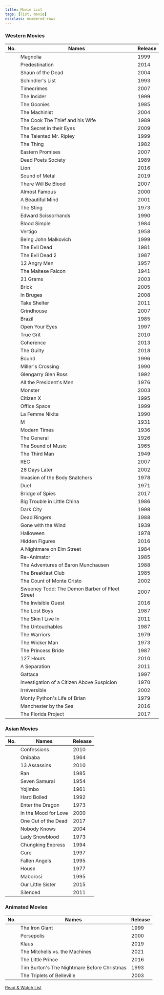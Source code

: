 ```yaml
---
title: Movie List
tags: [list, movie]
cssclass: numbered-rows
---
```


### Western Movies

| No. | Names                                          | Release |
| --- | ---------------------------------------------- | ------- |
|     | Magnolia                                       | 1999    |
|     | Predestination                                 | 2014    |
|     | Shaun of the Dead                              | 2004    |
|     | Schindler's List                               | 1993    |
|     | Timecrimes                                     | 2007    |
|     | The Insider                                    | 1999    |
|     | The Goonies                                    | 1985    |
|     | The Machinist                                  | 2004    |
|     | The Cook The Thief and his Wife                | 1989    |
|     | The Secret in their Eyes                       | 2009    |
|     | The Talented Mr. Ripley                        | 1999    |
|     | The Thing                                      | 1982    |
|     | Eastern Promises                               | 2007    |
|     | Dead Poets Society                             | 1989    |
|     | Lion                                           | 2016    |
|     | Sound of Metal                                 | 2019    |
|     | There Will Be Blood                            | 2007    |
|     | Almost Famous                                  | 2000    |
|     | A Beautiful Mind                               | 2001    |
|     | The Sting                                      | 1973    |
|     | Edward Scissorhands                            | 1990    |
|     | Blood Simple                                   | 1984    |
|     | Vertigo                                        | 1958    |
|     | Being John Malkovich                           | 1999    |
|     | The Evil Dead                                  | 1981    |
|     | The Evil Dead 2                                | 1987    |
|     | 12 Angry Men                                   | 1957    |
|     | The Maltese Falcon                             | 1941    |
|     | 21 Grams                                       | 2003    |
|     | Brick                                          | 2005    |
|     | In Bruges                                      | 2008    |
|     | Take Shelter                                   | 2011    |
|     | Grindhouse                                     | 2007    |
|     | Brazil                                         | 1985    |
|     | Open Your Eyes                                 | 1997    |
|     | True Grit                                      | 2010    |
|     | Coherence                                      | 2013    |
|     | The Guilty                                     | 2018    |
|     | Bound                                          | 1996    |
|     | Miller's Crossing                              | 1990    |
|     | Glengarry Glen Ross                            | 1992    |
|     | All the President's Men                        | 1976    |
|     | Monster                                        | 2003    |
|     | Citizen X                                      | 1995    |
|     | Office Space                                   | 1999    |
|     | La Femme Nikita                                | 1990    |
|     | M                                              | 1931    |
|     | Modern Times                                   | 1936    |
|     | The General                                    | 1926    |
|     | The Sound of Music                             | 1965    |
|     | The Third Man                                  | 1949    |
|     | REC                                            | 2007    |
|     | 28 Days Later                                  | 2002    |
|     | Invasion of the Body Snatchers                 | 1978    |
|     | Duel                                           | 1971    |
|     | Bridge of Spies                                | 2017    |
|     | Big Trouble in Little China                    | 1986    |
|     | Dark City                                      | 1998    |
|     | Dead Ringers                                   | 1988    |
|     | Gone with the Wind                             | 1939    |
|     | Halloween                                      | 1978    |
|     | Hidden Figures                                 | 2016    |
|     | A Nightmare on Elm Street                      | 1984    |
|     | Re-Animator                                    | 1985    |
|     | The Adventures of Baron Munchausen             | 1988    |
|     | The Breakfast Club                             | 1985    |
|     | The Count of Monte Cristo                      | 2002    |
|     | Sweeney Todd: The Demon Barber of Fleet Street | 2007    |
|     | The Invisible Guest                            | 2016    |
|     | The Lost Boys                                  | 1987    |
|     | The Skin I Live In                             | 2011    |
|     | The Untouchables                               | 1987    |
|     | The Warriors                                   | 1979    |
|     | The Wicker Man                                 | 1973    |
|     | The Princess Bride                             | 1987    |
|     | 127 Hours                                      | 2010    |
|     | A Separation                                   | 2011    |
|     | Gattaca                                        | 1997    |
|     | Investigation of a Citizen Above Suspicion     | 1970    |
|     | Irréversible                                   | 2002    |
|     | Monty Python's Life of Brian                   | 1979    |
|     | Manchester by the Sea                          | 2016    |
|     | The Florida Project                            | 2017    | 

### Asian Movies

| No. | Names                | Release |
| --- | -------------------- | ------- |
|     | Confessions          | 2010    |
|     | Onibaba              | 1964    |
|     | 13 Assassins         | 2010    |
|     | Ran                  | 1985    |
|     | Seven Samurai        | 1954    |
|     | Yojimbo              | 1961    |
|     | Hard Boiled          | 1992    |
|     | Enter the Dragon     | 1973    |
|     | In the Mood for Love | 2000    |
|     | One Cut of the Dead  | 2017    |
|     | Nobody Knows         | 2004    |
|     | Lady Snowblood       | 1973    |
|     | Chungking Express    | 1994    |
|     | Cure                 | 1997    |
|     | Fallen Angels        | 1995    |
|     | House                | 1977    |
|     | Maborosi             | 1995    |
|     | Our Little Sister    | 2015    |
|     | Silenced             | 2011    |

### Animated Movies

| No. | Names                                          | Release |
| --- | ---------------------------------------------- | ------- |
|     | The Iron Giant                                 | 1999    |
|     | Persepolis                                     | 2000    |
|     | Klaus                                          | 2019    |
|     | The Mitchells vs. the Machines                 | 2021    |
|     | The Little Prince                              | 2016    |
|     | Tim Burton's The Nightmare Before Christmas    | 1993    |
|     | The Triplets of Belleville                     | 2003    | 

[Read & Watch List](../Read%20&%20Watch%20List.md)